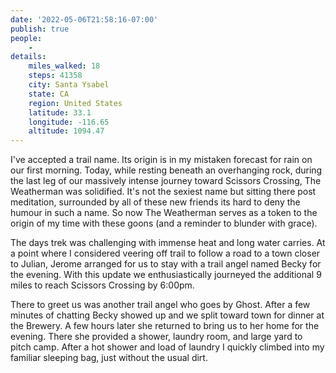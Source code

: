 ```yaml
---
date: '2022-05-06T21:58:16-07:00'
publish: true
people:
    -
details:
    miles_walked: 18
    steps: 41358
    city: Santa Ysabel
    state: CA
    region: United States
    latitude: 33.1
    longitude: -116.65
    altitude: 1094.47
---
```

I've accepted a trail name. Its origin is in my mistaken forecast for rain on our first morning. Today, while resting beneath an overhanging rock, during the last leg of our massively intense journey toward Scissors Crossing, The Weatherman was solidified. It's not the sexiest name but sitting there post meditation, surrounded by all of these new friends its hard to deny the humour in such a name. So now The Weatherman serves as a token to the origin of my time with these goons (and a reminder to blunder with grace). 

The days trek was challenging with immense heat and long water carries. At a point where I considered veering off trail to follow a road to a town closer to Julian, Jerome arranged for us to stay with a trail angel named Becky for the evening. With this update we enthusiastically journeyed the additional 9 miles to reach Scissors Crossing by 6:00pm. 


There to greet us was another trail angel who goes by Ghost. After a few minutes of chatting Becky showed up and we split toward town for dinner at the Brewery. A few hours later she returned to bring us to her home for the evening. There she provided a shower, laundry room, and large yard to pitch camp. After a hot shower and load of laundry I quickly climbed into my familiar sleeping bag, just without the usual dirt. 